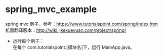 # spring_mvc_example
spring mvc 例子，参考：https://www.tutorialspoint.com/spring/index.htm  
机器翻译版本：http://wiki.jikexueyuan.com/project/spring/  

* 运行每个例子：  
在每个 com.tutorialspoint.[模块名]下，运行 MainApp.java。  

